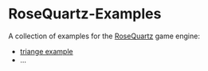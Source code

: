 # RoseQuartz-Examples
A collection of examples for the [RoseQuartz](https://devtaube.itch.io/rosequartz) game engine: 
- [triange example](triangle)
- ...
